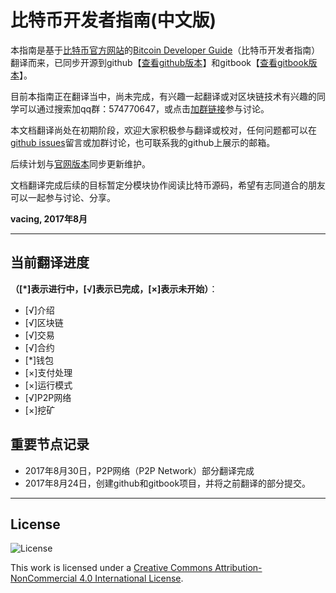 # 比特币开发者指南\(中文版\)



本指南是基于[比特币官方网站](https://bitcoin.org/en/)的[Bitcoin Developer Guide]（比特币开发者指南）翻译而来，已同步开源到github【[查看github版本]】和gitbook【[查看gitbook版本]】。

目前本指南正在翻译当中，尚未完成，有兴趣一起翻译或对区块链技术有兴趣的同学可以通过搜索加qq群：574770647，或点击[加群链接](https://jq.qq.com/?_wv=1027&k=54U989d)参与讨论。

本文档翻译尚处在初期阶段，欢迎大家积极参与翻译或校对，任何问题都可以在[github issues](https://github.com/vacing/BitcoinDeveloperGuide_zhcn/issues)留言或加群讨论，也可联系我的github上展示的邮箱。

后续计划与[官网版本](https://github.com/bitcoin-dot-org/bitcoin.org/tree/master/_includes/devdoc)同步更新维护。

文档翻译完成后续的目标暂定分模块协作阅读比特币源码，希望有志同道合的朋友可以一起参与讨论、分享。

**vacing, 2017年8月**

[Bitcoin Developer Guide]:https://bitcoin.org/en/developer-guide#block-chain-overview
[查看gitbook版本]:https://www.gitbook.com/book/vacing/bitcoindeveloperguide_zhcn/details
[查看github版本]:https://github.com/vacing/BitcoinDeveloperGuide_zhcn

---

## 当前翻译进度
**（[*]表示进行中，[√]表示已完成，[×]表示未开始）**：
- [√]介绍
- [√]区块链
- [√]交易
- [√]合约
- [*]钱包
- [×]支付处理
- [×]运行模式
- [√]P2P网络
- [×]挖矿


## 重要节点记录
- 2017年8月30日，P2P网络（P2P Network）部分翻译完成
- 2017年8月24日，创建github和gitbook项目，并将之前翻译的部分提交。

---
## License

![License](https://i.creativecommons.org/l/by-nc/4.0/88x31.png)

This work is licensed under a [Creative Commons Attribution-NonCommercial 4.0 International License](https://creativecommons.org/licenses/by-nc/4.0/).

